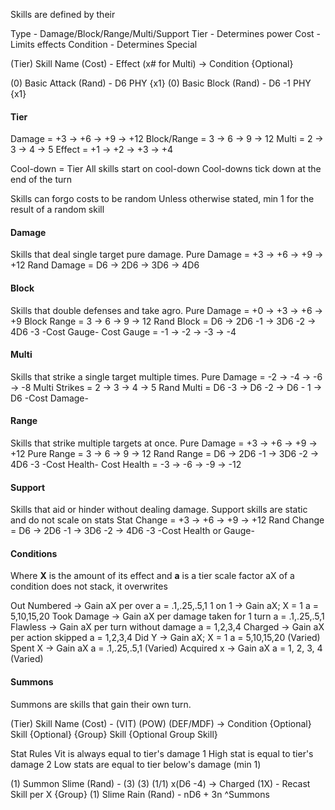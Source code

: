 Skills are defined by their

Type - Damage/Block/Range/Multi/Support
Tier - Determines power
Cost - Limits effects
Condition - Determines Special

(Tier) Skill Name (Cost) - Effect (x# for Multi)
-> Condition {Optional}

(0) Basic Attack (Rand) - D6 PHY {x1}
(0) Basic Block (Rand) - D6 -1 PHY {x1}


#### Tier
Damage = +3 -> +6 -> +9 -> +12
Block/Range = 3 -> 6 -> 9 -> 12
Multi = 2 -> 3 -> 4 -> 5
Effect = +1 -> +2 -> +3 -> +4

Cool-down = Tier
All skills start on cool-down
Cool-downs tick down at the end of the turn

Skills can forgo costs to be random
Unless otherwise stated, min 1 for the result of a random skill
#### Damage
Skills that deal single target pure damage.
Pure Damage = +3 -> +6 -> +9 -> +12
Rand Damage = D6 -> 2D6 -> 3D6 -> 4D6

#### Block
Skills that double defenses and take agro.
Pure Damage = +0 -> +3 -> +6 -> +9
Block Range = 3 -> 6 -> 9 -> 12
Rand Block = D6 -> 2D6 -1 -> 3D6 -2 -> 4D6 -3
-Cost Gauge-
Cost Gauge  = -1 -> -2 -> -3 -> -4

#### Multi
Skills that strike a single target multiple times.
Pure Damage = -2 -> -4 -> -6 -> -8
Multi Strikes = 2 -> 3 -> 4 -> 5
Rand Multi  = D6 -3 -> D6 -2 -> D6 - 1 -> D6
-Cost Damage-

#### Range
Skills that strike multiple targets at once.
Pure Damage = +3 -> +6 -> +9 -> +12
Pure Range = 3 -> 6 -> 9 -> 12
Rand Range = D6 -> 2D6 -1 -> 3D6 -2 -> 4D6 -3
-Cost Health-
Cost Health = -3 -> -6 -> -9 -> -12

#### Support
Skills that aid or hinder without dealing damage.
Support skills are static and do not scale on stats
Stat Change = +3 -> +6 -> +9 -> +12
Rand Change = D6 -> 2D6 -1 -> 3D6 -2 -> 4D6 -3
-Cost Health or Gauge-


#### Conditions
Where **X** is the amount of its effect
and **a** is a tier scale factor
aX of a condition does not stack, it overwrites

Out Numbered -> Gain aX per over
a = .1,.25,.5,1
1 on 1       -> Gain aX; X = 1
a = 5,10,15,20
Took Damage  -> Gain aX per damage taken for 1 turn
a = .1,.25,.5,1
Flawless     -> Gain aX per turn without damage
a = 1,2,3,4
Charged      -> Gain aX per action skipped
a = 1,2,3,4
Did Y        -> Gain aX; X = 1
a = 5,10,15,20  (Varied) 
Spent X      -> Gain aX
a = .1,.25,.5,1 (Varied) 
Acquired x   -> Gain aX 
a = 1, 2, 3, 4  (Varied) 

#### Summons
Summons are skills that gain their own turn.

(Tier) Skill Name (Cost) - (VIT) (POW) (DEF/MDF)
-> Condition {Optional}
Skill {Optional}
{Group} Skill {Optional Group Skill}

Stat Rules
Vit is always equal to tier's damage
1 High stat is equal to tier's damage
2 Low stats are equal to tier below's damage (min 1)

(1) Summon Slime (Rand) - (3) (3) (1/1) x(D6 -4)
-> Charged (1X) - Recast Skill per X
{Group} (1) Slime Rain (Rand) - nD6 + 3n ^Summons

